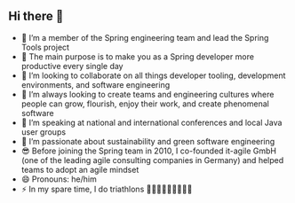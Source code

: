 ## Hi there 👋

- 🌱 I’m a member of the Spring engineering team and lead the Spring Tools project
- 💪 The main purpose is to make you as a Spring developer more productive every single day
- 👯 I’m looking to collaborate on all things developer tooling, development environments, and software engineering
- 🤔 I’m always looking to create teams and engineering cultures where people can grow, flourish, enjoy their work, and create phenomenal software
- 💬 I’m speaking at national and international conferences and local Java user groups
- 🌱 I’m passionate about sustainability and green software engineering
- 😎 Before joining the Spring team in 2010, I co-founded it-agile GmbH (one of the leading agile consulting companies in Germany) and helped teams to adopt an agile mindset
- 😄 Pronouns: he/him
- ⚡ In my spare time, I do triathlons 🏊🏻‍♂️🚴🏻‍♂️🏃🏻‍♂️
